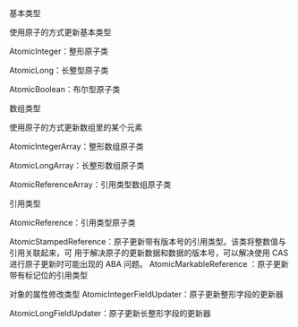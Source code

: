 基本类型 

使⽤原⼦的⽅式更新基本类型

 AtomicInteger：整形原⼦类

AtomicLong：⻓整型原⼦类 

AtomicBoolean：布尔型原⼦类 

数组类型 

使⽤原⼦的⽅式更新数组⾥的某个元素 

AtomicIntegerArray：整形数组原⼦类 

AtomicLongArray：⻓整形数组原⼦类 

AtomicReferenceArray：引⽤类型数组原⼦类

 引⽤类型 

AtomicReference：引⽤类型原⼦类 

AtomicStampedReference：原⼦更新带有版本号的引⽤类型。该类将整数值与引⽤关联起来，可 ⽤于解决原⼦的更新数据和数据的版本号，可以解决使⽤ CAS 进⾏原⼦更新时可能出现的 ABA 问题。 AtomicMarkableReference ：原⼦更新带有标记位的引⽤类型 

对象的属性修改类型 AtomicIntegerFieldUpdater：原⼦更新整形字段的更新器 

AtomicLongFieldUpdater：原⼦更新⻓整形字段的更新器 